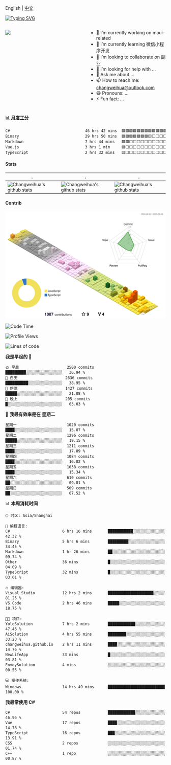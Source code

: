 English | [中文](README_CN.md)

[![Typing SVG](https://readme-typing-svg.herokuapp.com?color=%2336BCF7&center=true&vCenter=true&width=600&lines=Hi+there+👋,+I+am+Chang+Weihua;+Welcome+to+My+Profile!;Over+9+years+of+programming+experience;Always+learning+new+things+)](https://git.io/typing-svg)

<div style="display: grid;gap: 20px;grid-template-columns: repeat(auto-fit, minmax(240px, 1fr));">

[<img src="https://github-readme-stats.vercel.app/api?username=changweihua&show_icons=true&locale=cn" />](https://metrics.lecoq.io/changweihua#gh-light-mode-only)

<div>

- 🔭 I’m currently working on maui-related
- 🌱 I’m currently learning 微信小程序开发
- 👯 I’m looking to collaborate on 副业
- 🤔 I’m looking for help with ...
- 💬 Ask me about ...
- 📫 How to reach me: changweihua@outlook.com
- 😄 Pronouns: ...
- ⚡ Fun fact: ...

</div>

</div>

#### :bar_chart: [月度工分](https://github.com/changweihua/wakapi)

<!--START_SECTION:wakao-->

```txt
C#                                 46 hrs 42 mins  🟩🟩🟩🟩🟩🟩🟩🟩🟩🟩🟩🟩⬜⬜⬜⬜⬜⬜⬜⬜⬜⬜⬜⬜⬜   48.17 %
Binary                             29 hrs 50 mins  🟩🟩🟩🟩🟩🟩🟩🟨⬜⬜⬜⬜⬜⬜⬜⬜⬜⬜⬜⬜⬜⬜⬜⬜⬜   30.78 %
Markdown                           7 hrs 44 mins   🟩🟩⬜⬜⬜⬜⬜⬜⬜⬜⬜⬜⬜⬜⬜⬜⬜⬜⬜⬜⬜⬜⬜⬜⬜   07.99 %
Vue.js                             3 hrs 1 min     🟩⬜⬜⬜⬜⬜⬜⬜⬜⬜⬜⬜⬜⬜⬜⬜⬜⬜⬜⬜⬜⬜⬜⬜⬜   03.13 %
TypeScript                         2 hrs 32 mins   🟨⬜⬜⬜⬜⬜⬜⬜⬜⬜⬜⬜⬜⬜⬜⬜⬜⬜⬜⬜⬜⬜⬜⬜⬜   02.62 %
```

<!--END_SECTION:wakao-->

#### Stats ####


| .                                                                                                                                            | .                                                                                                                                      | .                                                                                                                                                     |
| -------------------------------------------------------------------------------------------------------------------------------------------- | -------------------------------------------------------------------------------------------------------------------------------------- | ----------------------------------------------------------------------------------------------------------------------------------------------------- |
| ![Changweihua's github stats](https://github-readme-stats.vercel.app/api?username=changweihua&show_icons=true&theme=radical&hide_title=true) | ![Changweihua's github stats](https://github-readme-stats.vercel.app/api/top-langs/?username=changweihua&theme=radical&layout=compact) | ![Changweihua's github stats](https://github-readme-stats.vercel.app/api?username=changweihua&show_icons=true&theme=radical&include_all_commits=true) |


#### Contrib ####

<!--   profile-green-animate -->
![](./profile-3d-contrib/profile-south-season-animate.svg)

<!--START_SECTION:waka-->
![Code Time](http://img.shields.io/badge/Code%20Time-1%2C464%20hrs%2014%20mins-blue)

![Profile Views](http://img.shields.io/badge/%E4%B8%AA%E4%BA%BA%E8%B5%84%E6%96%99%E8%A7%82%E7%9C%8B%E6%AC%A1%E6%95%B0-1-blue)

![Lines of code](https://img.shields.io/badge/%E4%BB%8E%E3%80%8CHello%20World%E3%80%8D%E8%B5%B7%E6%88%91%E5%B7%B2%E7%BB%8F%E5%86%99%E4%BA%86-24.1%20million%20%E8%A1%8C%E4%BB%A3%E7%A0%81-blue)

**我是早起的 🐤** 

```text
🌞 早晨                     2500 commits        █████████░░░░░░░░░░░░░░░░   36.94 % 
🌆 白天                     2636 commits        ██████████░░░░░░░░░░░░░░░   38.95 % 
🌃 傍晚                     1427 commits        █████░░░░░░░░░░░░░░░░░░░░   21.08 % 
🌙 晚上                     205 commits         █░░░░░░░░░░░░░░░░░░░░░░░░   03.03 % 
```
📅 **我最有效率是在 星期二** 

```text
星期一                      1020 commits        ████░░░░░░░░░░░░░░░░░░░░░   15.07 % 
星期二                      1296 commits        █████░░░░░░░░░░░░░░░░░░░░   19.15 % 
星期三                      1211 commits        ████░░░░░░░░░░░░░░░░░░░░░   17.89 % 
星期四                      1084 commits        ████░░░░░░░░░░░░░░░░░░░░░   16.02 % 
星期五                      1038 commits        ████░░░░░░░░░░░░░░░░░░░░░   15.34 % 
星期六                      610 commits         ██░░░░░░░░░░░░░░░░░░░░░░░   09.01 % 
星期日                      509 commits         ██░░░░░░░░░░░░░░░░░░░░░░░   07.52 % 
```


📊 **本周消耗时间** 

```text
🕑︎ 时区: Asia/Shanghai

💬 编程语言: 
C#                       6 hrs 16 mins       ███████████░░░░░░░░░░░░░░   42.32 % 
Binary                   5 hrs 6 mins        █████████░░░░░░░░░░░░░░░░   34.45 % 
Markdown                 1 hr 26 mins        ██░░░░░░░░░░░░░░░░░░░░░░░   09.74 % 
Other                    36 mins             █░░░░░░░░░░░░░░░░░░░░░░░░   04.09 % 
TypeScript               32 mins             █░░░░░░░░░░░░░░░░░░░░░░░░   03.61 % 

🔥 编辑器: 
Visual Studio            12 hrs 2 mins       ████████████████████░░░░░   81.25 % 
VS Code                  2 hrs 46 mins       █████░░░░░░░░░░░░░░░░░░░░   18.75 % 

🐱‍💻 项目: 
YoloSolution             7 hrs 2 mins        ████████████░░░░░░░░░░░░░   47.46 % 
AiSolution               4 hrs 55 mins       ████████░░░░░░░░░░░░░░░░░   33.23 % 
changweihua.github.io    2 hrs 11 mins       ████░░░░░░░░░░░░░░░░░░░░░   14.76 % 
NewLifeApp               33 mins             █░░░░░░░░░░░░░░░░░░░░░░░░   03.81 % 
EnvoySolution            4 mins              ░░░░░░░░░░░░░░░░░░░░░░░░░   00.55 % 

💻 操作系统: 
Windows                  14 hrs 49 mins      █████████████████████████   100.00 % 
```

**我最常使用 C#** 

```text
C#                       54 repos            ████████████░░░░░░░░░░░░░   46.96 % 
Vue                      17 repos            ████░░░░░░░░░░░░░░░░░░░░░   14.78 % 
TypeScript               16 repos            ███░░░░░░░░░░░░░░░░░░░░░░   13.91 % 
CSS                      2 repos             ░░░░░░░░░░░░░░░░░░░░░░░░░   01.74 % 
C++                      1 repo              ░░░░░░░░░░░░░░░░░░░░░░░░░   00.87 % 
```




<!--END_SECTION:waka-->


<!-- ![](assets/Bottom_down.svg) -->
